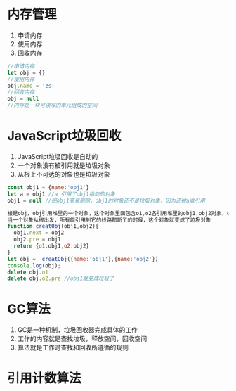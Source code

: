# 内存管理
1. 申请内存
2. 使用内存
3. 回收内存
```javascript
//申请内存
let obj = {}
//使用内存
obj.name = 'zs'
//回收内存
obj = null
//内存是一块可读写的单元组成的空间
```
# JavaScript垃圾回收
1. JavaScript垃圾回收是自动的
2. 一个对象没有被引用就是垃圾对象
3. 从根上不可达的对象也是垃圾对象
```javascript
const obj1 = {name:'obj1'}
let a = obj1 //a 引用了obj1指向的对象
obj1 = null //把obj1变量删除，obj1的对象还不是垃圾对象，因为还被a收引用

根是obj，obj引用堆里的一个对象，这个对象里面包含o1,o2各引用堆里的obj1,obj2对象，obj1的next属性引用obj2，obj2的pre属性引用obj1
当一个对象从根出发，所有能引用到它的线路都断了的时候，这个对象就变成了垃圾对象
function creatObj(obj1,obj2){
  obj1.next = obj2
  obj2.pre = obj1
  return {o1:obj1,o2:obj2}
}
let obj =  creatObj({name:'obj1'},{name:'obj2'})
console.log(obj);
delete obj.o1 
delete obj.o2.pre //obj1就变成垃圾了


```
# GC算法
1. GC是一种机制，垃圾回收器完成具体的工作
2. 工作的内容就是查找垃圾，释放空间，回收空间
3. 算法就是工作时查找和回收所遵循的规则

# 引用计数算法
